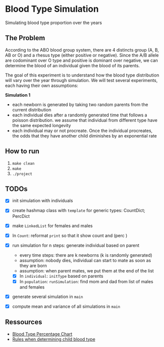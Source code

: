 # Blood Type Simulation

Simulating blood type proportion over the years

## The Problem

According to the ABO blood group system, there are 4 distincts group (A, B, AB 
or O) and a rhesus type (either positive or negative). Since the A/B allele are
codominant over O type and positive is dominant over negative, we can determine
the blood of an individual given the blood of its parents.

The goal of this experiment is to understand how the blood type distribution 
will vary over the year through simulation. We will test several experiments, 
each having their own assumptions:

**Simulation 1**

- each newborn is generated by taking two random parents from the current distribution 
- each individual dies after a randomly generated time that follows a poisson distribution. we assume that individual from different type have the same expected longevity 
- each individual may or not procreate. Once the individual procreates, the odds that they have another child diminishes by an exponential rate

## How to run

1. `make clean`
2. `make`
3. `./project`

## TODOs

- [X] init simulation with individuals
- [X] create hashmap class with `template` for generic types: CountDict; PercDict
- [X] make `LinkedList` for females and males
- [X] In `Count`: reformat `print` so that it show count and (perc )
- [X] run simulation for n steps: generate individual based on parent 
	- every time steps: there are k newborns (k is randomly generated)
	- assumption: nobody dies, individual can start to mate as soon as they are born
	- assumption: when parent mates, we put them at the end of the list
	- [X] In `individual`: `initType` based on parents
	- [X] In `population`: `runSimulation`: find mom and dad from list of males and females
- [X] generate several simulation in `main`
- [X] compute mean and variance of all simulations in `main`


## Ressources

- [Blood Type Percentage Chart](https://www.blood.co.uk/why-give-blood/blood-types/)
- [Rules when determining child blood type](https://fairfaxcryobank.com/blog/which-parent-determines-babys-blood-type)
